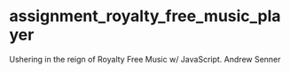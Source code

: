 # assignment_royalty_free_music_player
Ushering in the reign of Royalty Free Music w/ JavaScript.
Andrew Senner
